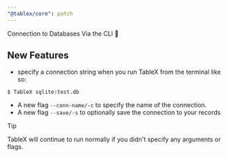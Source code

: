 ```yaml
---
"@tablex/core": patch
---
```


Connection to Databases Via the CLI 🚀

## New Features

- specify a connection string when you run TableX from the terminal like so:

```shell
$ TableX sqlite:test.db
```

- A new flag `--conn-name/-c` to specify the name of the connection.
- A new flag `--save/-s` to optionally save the connection to your records

> [!TIP]
> TableX will continue to run normally if you didn't specify any arguments or flags.
